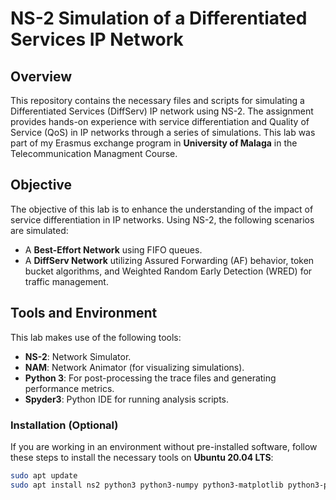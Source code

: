 # NS-2 Simulation of a Differentiated Services IP Network

## Overview
This repository contains the necessary files and scripts for simulating a Differentiated Services (DiffServ) IP network using NS-2. The assignment provides hands-on experience with service differentiation and Quality of Service (QoS) in IP networks through a series of simulations. This lab was part of my Erasmus exchange program in **University of Malaga** in the Telecommunication Managment Course.

## Objective
The objective of this lab is to enhance the understanding of the impact of service differentiation in IP networks. Using NS-2, the following scenarios are simulated:
- A **Best-Effort Network** using FIFO queues.
- A **DiffServ Network** utilizing Assured Forwarding (AF) behavior, token bucket algorithms, and Weighted Random Early Detection (WRED) for traffic management.

## Tools and Environment
This lab makes use of the following tools:
- **NS-2**: Network Simulator.
- **NAM**: Network Animator (for visualizing simulations).
- **Python 3**: For post-processing the trace files and generating performance metrics.
- **Spyder3**: Python IDE for running analysis scripts.

### Installation (Optional)
If you are working in an environment without pre-installed software, follow these steps to install the necessary tools on **Ubuntu 20.04 LTS**:
```bash
sudo apt update
sudo apt install ns2 python3 python3-numpy python3-matplotlib python3-pandas spyder3 nam
